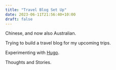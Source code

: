 ```yaml
---
title: "Travel Blog Set Up"
date: 2023-06-11T21:56:40+10:00
draft: false
---
```


Chinese, and now also Australian.

Trying to build a travel blog for my upcoming trips.

Experimenting with [Hugo](https://gohugo.io/).

Thoughts and Stories.
